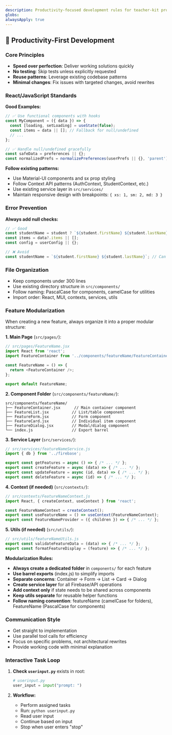 ```yaml
---
description: Productivity-focused development rules for teacher-kit project
globs: 
alwaysApply: true
---
```


## 🚀 Productivity-First Development

### Core Principles
- **Speed over perfection**: Deliver working solutions quickly
- **No testing**: Skip tests unless explicitly requested
- **Reuse patterns**: Leverage existing codebase patterns
- **Minimal changes**: Fix issues with targeted changes, avoid rewrites

### React/JavaScript Standards

**Good Examples:**
```javascript
// ✅ Use functional components with hooks
const MyComponent = ({ data }) => {
  const [loading, setLoading] = useState(false);
  const items = data || []; // Fallback for null/undefined
  // ...
};

// ✅ Handle null/undefined gracefully
const safeData = preferences || {};
const normalizedPrefs = normalizePreferences(userPrefs || {}, 'parent');
```

**Follow existing patterns:**
- Use Material-UI components and sx prop styling
- Follow Context API patterns (AuthContext, StudentContext, etc.)
- Use existing service layer in `src/services/`
- Maintain responsive design with breakpoints: `{ xs: 1, sm: 2, md: 3 }`

### Error Prevention

**Always add null checks:**
```javascript
// ✅ Good
const studentName = student ? `${student.firstName} ${student.lastName}` : 'Unknown';
const items = data?.items || [];
const config = userConfig || {};

// ❌ Avoid
const studentName = `${student.firstName} ${student.lastName}`; // Can crash
```

### File Organization
- Keep components under 300 lines
- Use existing directory structure in `src/components/`
- Follow naming: PascalCase for components, camelCase for utilities
- Import order: React, MUI, contexts, services, utils

### Feature Modularization

When creating a new feature, always organize it into a proper modular structure:

**1. Main Page** (`src/pages/`):
```javascript
// src/pages/FeatureName.jsx
import React from 'react';
import FeatureContainer from '../components/featureName/FeatureContainer';

const FeatureName = () => {
  return <FeatureContainer />;
};

export default FeatureName;
```

**2. Component Folder** (`src/components/featureName/`):
```
src/components/featureName/
├── FeatureContainer.jsx      // Main container component
├── FeatureList.jsx          // List/table component
├── FeatureForm.jsx          // Form component
├── FeatureCard.jsx          // Individual item component
├── FeatureDialog.jsx        // Modal/dialog component
└── index.js                 // Export barrel
```

**3. Service Layer** (`src/services/`):
```javascript
// src/services/featureNameService.js
import { db } from '../firebase';

export const getFeatures = async () => { /* ... */ };
export const createFeature = async (data) => { /* ... */ };
export const updateFeature = async (id, data) => { /* ... */ };
export const deleteFeature = async (id) => { /* ... */ };
```

**4. Context (if needed)** (`src/contexts/`):
```javascript
// src/contexts/FeatureNameContext.js
import React, { createContext, useContext } from 'react';

const FeatureNameContext = createContext();
export const useFeatureName = () => useContext(FeatureNameContext);
export const FeatureNameProvider = ({ children }) => { /* ... */ };
```

**5. Utils (if needed)** (`src/utils/`):
```javascript
// src/utils/featureNameUtils.js
export const validateFeatureData = (data) => { /* ... */ };
export const formatFeatureDisplay = (feature) => { /* ... */ };
```

**Modularization Rules:**
- **Always create a dedicated folder** in `components/` for each feature
- **Use barrel exports** (index.js) to simplify imports
- **Separate concerns**: Container → Form → List → Card → Dialog
- **Create service layer** for all Firebase/API operations
- **Add context only** if state needs to be shared across components
- **Keep utils separate** for reusable helper functions
- **Follow naming convention**: featureName (camelCase for folders), FeatureName (PascalCase for components)

### Communication Style
- Get straight to implementation
- Use parallel tool calls for efficiency
- Focus on specific problems, not architectural rewrites
- Provide working code with minimal explanation

### Interactive Task Loop

1. **Check `userinput.py`** exists in root:
   ```python
   # userinput.py
   user_input = input("prompt: ")
   ```

2. **Workflow:**
   - Perform assigned tasks
   - Run: `python userinput.py`
   - Read user input
   - Continue based on input
   - Stop when user enters "stop"
